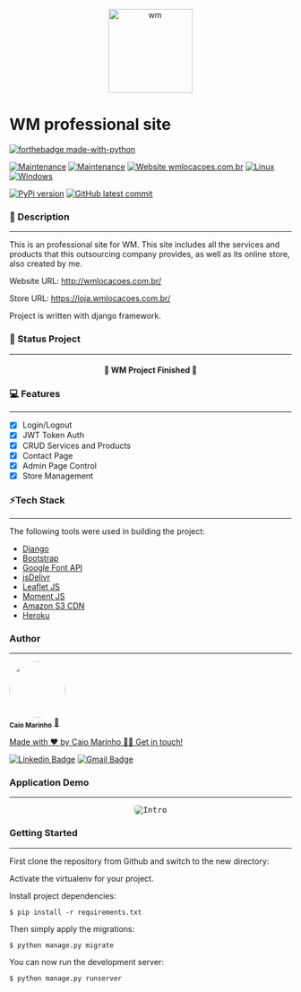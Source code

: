<p align="center">
  <a href="http://www.wmlocacoes.com.br/">
    <img src="https://cdn.awsli.com.br/400x300/2207/2207555/logo/db7aa457f3.png" height="150" alt="wm" />
  </a>
</p>

# WM professional site

[![forthebadge made-with-python](http://ForTheBadge.com/images/badges/made-with-python.svg)](https://www.python.org/)

[![Maintenance](https://img.shields.io/badge/Django-v3.1.7-%3CCOLOR%3E)](https://img.shields.io/badge/Django-v3.1.7-%3CCOLOR%3E)
[![Maintenance](https://img.shields.io/badge/Maintained%3F-yes-green.svg)](https://GitHub.com/Naereen/StrapDown.js/graphs/commit-activity)
[![Website wmlocacoes.com.br](https://img.shields.io/website-up-down-green-red/http/shields.io.svg)](http://shields.io/)
[![Linux](https://svgshare.com/i/Zhy.svg)](https://svgshare.com/i/Zhy.svg)
[![Windows](https://svgshare.com/i/ZhY.svg)](https://svgshare.com/i/ZhY.svg)

[![PyPi version](https://badgen.net/pypi/v/pip/)](https://pypi.com/project/pip)
[![GitHub latest commit](https://badgen.net/github/last-commit/caiomarinhodev/wmsite)](https://GitHub.com/caiomarinhodev/wmsite/commit/)


### 📝 Description
---

This is an professional site for WM. 
This site includes all the services and products that this outsourcing company provides, as well as its online store, also created by me.

Website URL: http://wmlocacoes.com.br/

Store URL: https://loja.wmlocacoes.com.br/

Project is written with django framework.

### 🚀 Status Project
---
<h4 align="center"> 
	🚀 WM Project Finished 🚀
</h4>

### 💻 Features
---

- [x] Login/Logout
- [x] JWT Token Auth
- [x] CRUD Services and Products
- [x] Contact Page
- [x] Admin Page Control
- [x] Store Management

### ⚡Tech Stack
---

The following tools were used in building the project:

- [Django](https://www.djangoproject.com/)
- [Bootstrap](https://getbootstrap.com/)
- [Google Font API](https://developers.google.com/fonts/docs/developer_api)
- [jsDelivr](https://www.jsdelivr.com/)
- [Leaflet JS](https://leafletjs.com/)
- [Moment JS](https://momentjs.com/)
- [Amazon S3 CDN](https://aws.amazon.com/)
- [Heroku](https://www.heroku.com/)

### Author
---

<a href="https://blog.rocketseat.com.br/author/thiago/">
 <img style="border-radius: 50%;" src="https://avatars.githubusercontent.com/u/7137962?v=4" width="100px;" alt=""/></a>
 <br />
 <sub><b>Caio Marinho</b></sub></a> <a href="#" title="Caio Marinho">🚀

Made with ❤️ by Caio Marinho 👋🏽 Get in touch!

[![Linkedin Badge](https://img.shields.io/badge/-Caio%20Marinho-blue?style=flat-square&logo=Linkedin&logoColor=white&link=https://www.linkedin.com/in/caiomarinho/)](https://www.linkedin.com/in/caiomarinho/) 
[![Gmail Badge](https://img.shields.io/badge/-caiomarinho8@gmail.com-c14438?style=flat-square&logo=Gmail&logoColor=white&link=mailto:caiomarinho8@gmail.com)](mailto:caiomarinho8@gmail.com)


### Application Demo
---

<p align="center">
  <kbd>
    <img style="border-radius: 5px" src="https://im5.ezgif.com/tmp/ezgif-5-4e2b6e7437.gif" alt="Intro">
  </kbd>
</p>




### Getting Started
---

First clone the repository from Github and switch to the new directory:
    
Activate the virtualenv for your project.
    
Install project dependencies:

    $ pip install -r requirements.txt
    
    
Then simply apply the migrations:

    $ python manage.py migrate
    

You can now run the development server:

    $ python manage.py runserver
